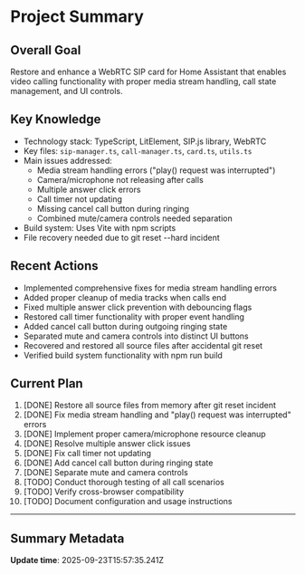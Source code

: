 # Project Summary

## Overall Goal
Restore and enhance a WebRTC SIP card for Home Assistant that enables video calling functionality with proper media stream handling, call state management, and UI controls.

## Key Knowledge
- Technology stack: TypeScript, LitElement, SIP.js library, WebRTC
- Key files: `sip-manager.ts`, `call-manager.ts`, `card.ts`, `utils.ts`
- Main issues addressed:
  - Media stream handling errors ("play() request was interrupted")
  - Camera/microphone not releasing after calls
  - Multiple answer click errors
  - Call timer not updating
  - Missing cancel call button during ringing
  - Combined mute/camera controls needed separation
- Build system: Uses Vite with npm scripts
- File recovery needed due to git reset --hard incident

## Recent Actions
- Implemented comprehensive fixes for media stream handling errors
- Added proper cleanup of media tracks when calls end
- Fixed multiple answer click prevention with debouncing flags
- Restored call timer functionality with proper event handling
- Added cancel call button during outgoing ringing state
- Separated mute and camera controls into distinct UI buttons
- Recovered and restored all source files after accidental git reset
- Verified build system functionality with npm run build

## Current Plan
1. [DONE] Restore all source files from memory after git reset incident
2. [DONE] Fix media stream handling and "play() request was interrupted" errors
3. [DONE] Implement proper camera/microphone resource cleanup
4. [DONE] Resolve multiple answer click issues
5. [DONE] Fix call timer not updating
6. [DONE] Add cancel call button during ringing state
7. [DONE] Separate mute and camera controls
8. [TODO] Conduct thorough testing of all call scenarios
9. [TODO] Verify cross-browser compatibility
10. [TODO] Document configuration and usage instructions

---

## Summary Metadata
**Update time**: 2025-09-23T15:57:35.241Z 
